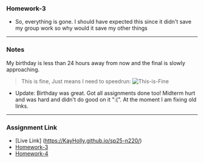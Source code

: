 ### Homework-3
* So, everything is gone. I should have expected this since it didn't save my group work so why would it 
save my other things
---
### Notes
My birthday is less than 24 hours away from now and the final is slowly approaching.
> This is fine, Just means I need to speedrun: 
![This-is-Fine](https://media3.giphy.com/media/v1.Y2lkPTc5MGI3NjExbGZ5bjZydDZzc3BtNnNqenU0eTZoODFyaHg3M2w0aW15b2RmYnM5byZlcD12MV9pbnRlcm5hbF9naWZfYnlfaWQmY3Q9Zw/QMHoU66sBXqqLqYvGO/giphy.gif)
* Update: Birthday was great. Got all assignments done too! Midterm hurt and was hard and didn't do good on it ":(". At the moment I am fixing old links. 
---
### Assignment Link
* [Live Link] (https://KayHolly.github.io/sp25-n220/)
* [Homework-3](https://KayHolly.github.io/sp25-n220/Homework-3/) 
* [Homework-4](https://KayHolly.github.io/sp25-n220/Homework-4/) 